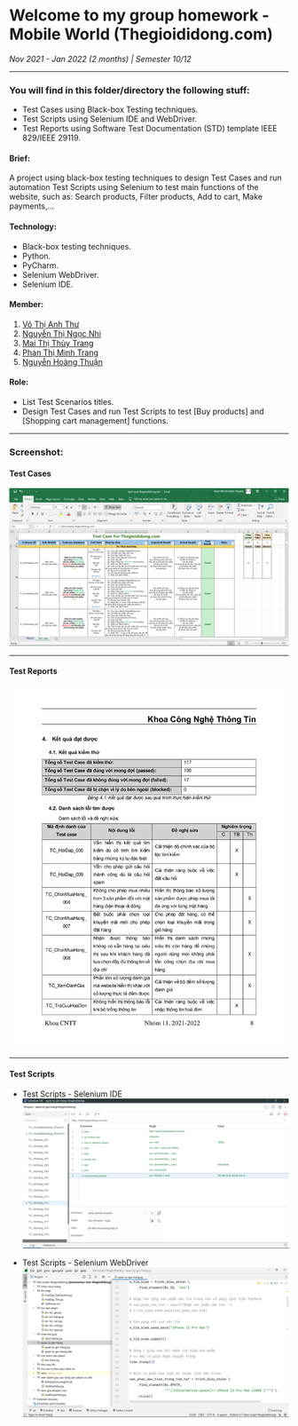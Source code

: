 ﻿# Welcome to my group homework - Mobile World (Thegioididong.com)

*Nov 2021 - Jan 2022 (2 months) | Semester 10/12*

---

### You will find in this folder/directory the following stuff:
- Test Cases using Black-box Testing techniques.
- Test Scripts using Selenium IDE and WebDriver.
- Test Reports using Software Test Documentation (STD) template IEEE 829/IEEE 29119.

#### Brief:
A project using black-box testing techniques to design Test Cases and run automation Test Scripts using Selenium to test main functions of the website, such as: Search products, Filter products, Add to cart, Make payments,...

#### Technology:
- Black-box testing techniques.
- Python.
- PyCharm.
- Selenium WebDriver.
- Selenium IDE.

#### Member:
1. [Võ Thị Anh Thư](https://github.com/thu113 "Võ Thị Anh Thư")
2. [Nguyễn Thị Ngọc Nhi](https://github.com/NhiNguyen0310 "Nguyễn Thị Ngọc Nhi")
3. [Mai Thị Thùy Trang](https://github.com/ThuyTrangMai "Mai Thị Thùy Trang")
4. [Phan Thị Minh Trang](https://github.com/phanminhtrang "Phan Thị Minh Trang")
5. [Nguyễn Hoàng Thuận](https://github.com/Nguyen-Hoang-Thuan-OU/ "Nguyễn Hoàng Thuận")

#### Role:
- List Test Scenarios titles.
- Design Test Cases and run Test Scripts to test [Buy products] and [Shopping cart management] functions.

---

### Screenshot:
#### Test Cases
![Test Cases - Excel](https://github.com/Nguyen-Hoang-Thuan-OU/kiem-thu-phan-mem/blob/main/bai-tap/bai-tap-nhom/images/thegioididong-test-case-excel.png "Test Cases - Excel")

---

#### Test Reports
![Test Reports](https://github.com/Nguyen-Hoang-Thuan-OU/kiem-thu-phan-mem/blob/main/bai-tap/bai-tap-nhom/images/thegioididong-test-report-test-result-and-bug.png "Test Reports")

---

#### Test Scripts
* Test Scripts - Selenium IDE
![Test Scripts - Selenium IDE](https://github.com/Nguyen-Hoang-Thuan-OU/kiem-thu-phan-mem/blob/main/bai-tap/bai-tap-nhom/images/thegioididong-test-script-selenium-ide.png "Test Scripts - Selenium IDE")

* Test Scripts - Selenium WebDriver
![Test Scripts - Selenium WebDriver](https://github.com/Nguyen-Hoang-Thuan-OU/kiem-thu-phan-mem/blob/main/bai-tap/bai-tap-nhom/images/thegioididong-test-script-selenium-webdriver.png "Test Scripts - Selenium WebDriver")